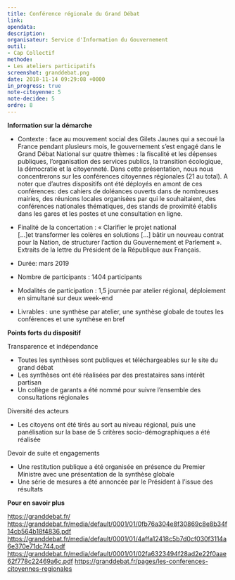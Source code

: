 ```yaml
---
title: Conférence régionale du Grand Débat
link: 
opendata:
description: 
organisateur: Service d'Information du Gouvernement
outil:
- Cap Collectif
methode:
- Les ateliers participatifs
screenshot: granddebat.png
date: 2018-11-14 09:29:08 +0000
in_progress: true
note-citoyenne: 5
note-decidee: 5
ordre: 8
---
```

**Information sur la démarche**

* Contexte : face au mouvement social des Gilets Jaunes qui a secoué la France pendant plusieurs mois, le gouvernement s’est engagé dans le Grand Débat National sur quatre thèmes : la fiscalité et les dépenses publiques, l’organisation des services publics, la transition écologique, la démocratie et la citoyenneté. Dans cette présentation, nous nous concentrerons sur les conférences citoyennes régionales (21 au total). A noter que d’autres dispositifs ont été déployés en amont de ces conférences: des cahiers de doléances ouverts dans de nombreuses mairies, des réunions locales organisées par qui le souhaitaient, des conférences nationales thématiques, des stands de proximité établis dans les gares et les postes et une consultation en ligne. 

* Finalité de la concertation : « Clarifier le projet national […]et transformer les colères en solutions […] bâtir un nouveau contrat pour la Nation, de structurer l’action du Gouvernement et Parlement ». Extraits de la lettre du Président de la République aux Français.

* Durée: mars 2019

* Nombre de participants : 1404 participants

* Modalités de participation : 1,5 journée par atelier régional, déploiement en simultané sur deux week-end

* Livrables : une synthèse par atelier, une synthèse globale de toutes les conférences et une synthèse en bref 

**Points forts du dispositif**

Transparence et indépendance 
* Toutes les synthèses sont publiques et téléchargeables sur le site du grand débat
* Les synthèses ont été réalisées par des prestataires sans intérêt partisan 
* Un collège de garants a été nommé pour suivre l’ensemble des consultations régionales 

Diversité des acteurs  
* Les citoyens ont été tirés au sort au niveau régional, puis une panélisation sur la base de 5 critères socio-démographiques a été réalisée

Devoir de suite et engagements 
* Une restitution publique a été organisée en présence du Premier Ministre avec une présentation de la synthèse globale
* Une série de mesures a été annoncée par le Président à l’issue des résultats 


**Pour en savoir plus**

https://granddebat.fr/
https://granddebat.fr/media/default/0001/01/0fb76a304e8f30869c8e8b34f14cb564b18f4836.pdf
https://granddebat.fr/media/default/0001/01/4affa12418c5b7d0cf030f3114a6e370e71dc744.pdf
https://granddebat.fr/media/default/0001/01/02fa6323494f28ad2e22f0aae62f778c22469a6c.pdf
https://granddebat.fr/pages/les-conferences-citoyennes-regionales